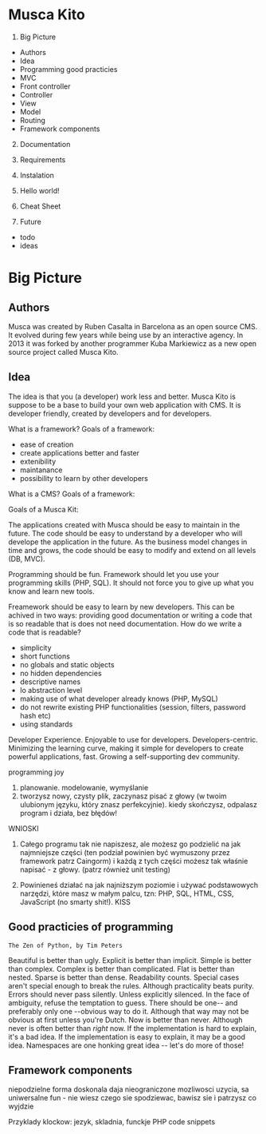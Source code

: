 Musca Kito
==========

1. Big Picture
  - Authors
  - Idea
  - Programming good practicies
  - MVC
  - Front controller
  - Controller
  - View
  - Model
  - Routing
  - Framework components


2. Documentation
  1. Requirements
  2. Instalation
  3. Hello world!
  4. Cheat Sheet

3. Future
  - todo
  - ideas

# Big Picture

## Authors

Musca was created by Ruben Casalta in Barcelona as an open source CMS. It evolved during few years while being use by an interactive agency. In 2013 it was forked by another programmer Kuba Markiewicz as a new open source project called Musca Kito. 

## Idea

The idea is that you (a developer) work less and better.
Musca Kito is suppose to be a base to build your own web application with CMS. It is developer friendly, created by developers and for developers. 

What is a framework?
Goals of a framework:
- ease of creation
- create applications better and faster
- extenibility
- maintanance 
- possibility to learn by other developers

What is a CMS?
Goals of a framework:


Goals of a Musca Kit:


The applications created with Musca should be easy to maintain in the future. The code should be easy to understand by a developer who will develope the application in the future. As the business model changes in time and grows, the code should be easy to modify and extend on all levels (DB, MVC).

Programming should be fun. Framework should let you use your programming skills (PHP, SQL). It should not force you to give up what you know and learn new tools.

Freamework should be easy to learn by new developers. 
This can be achived in two ways: providing good documentation or writing a code that is so readable that is does not need documentation.
How do we write a code that is readable?
- simplicity
- short functions
- no globals and static objects
- no hidden dependencies
- descriptive names
- lo abstraction level
- making use of what developer already knows (PHP, MySQL)
- do not rewrite existing PHP functionalities (session, filters, password hash etc)
- using standards

Developer Experience. 
Enjoyable to use for developers.
Developers-centric.
Minimizing the learning curve, making it simple for developers to create powerful applications, fast.
Growing a self-supporting dev community.




programming joy

1. planowanie. modelowanie, wymyślanie
2. tworzysz nowy, czysty plik, zaczynasz pisać z głowy (w twoim ulubionym języku, który znasz perfekcyjnie). kiedy skończysz, odpalasz program i działa, bez błędów!

WNIOSKI

1. Całego programu tak nie napiszesz, ale możesz go podzielić na jak najmniejsze części (ten podział powinien być wymuszony przez framework patrz Caingorm) i każdą z tych części możesz tak właśnie napisać - z głowy. (patrz również unit testing)

2. Powinieneś działać na jak najniższym poziomie i używać podstawowych narzędzi, które masz w małym palcu, tzn: PHP, SQL, HTML, CSS, JavaScript (no smarty shit!). KISS



## Good practicies of programming

`The Zen of Python, by Tim Peters`

Beautiful is better than ugly.
Explicit is better than implicit.
Simple is better than complex.
Complex is better than complicated.
Flat is better than nested.
Sparse is better than dense.
Readability counts.
Special cases aren't special enough to break the rules.
Although practicality beats purity.
Errors should never pass silently.
Unless explicitly silenced.
In the face of ambiguity, refuse the temptation to guess.
There should be one-- and preferably only one --obvious way to do it.
Although that way may not be obvious at first unless you're Dutch.
Now is better than never.
Although never is often better than *right* now.
If the implementation is hard to explain, it's a bad idea.
If the implementation is easy to explain, it may be a good idea.
Namespaces are one honking great idea -- let's do more of those!





## Framework components

niepodzielne
forma doskonala
daja nieograniczone mozliwosci uzycia, sa uniwersalne
fun - nie wiesz czego sie spodziewac, bawisz sie i patrzysz co wyjdzie

Przyklady klockow:
jezyk, skladnia, funckje PHP
code snippets
